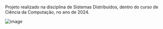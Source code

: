 Projeto realizado na disciplina de Sistemas Distribuídos, dentro do curso de Ciência da Computação, no ano de 2024.

![image](https://github.com/JoiceColling/FlowersWebsiteServer/assets/21341122/d975e461-7fc7-452d-a465-ce29b9905686)
